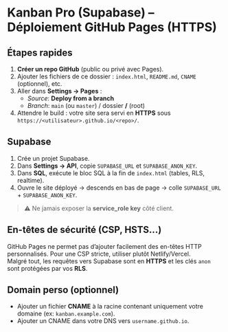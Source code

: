# Kanban Pro (Supabase) – Déploiement GitHub Pages (HTTPS)

## Étapes rapides
1. **Créer un repo GitHub** (public ou privé avec Pages).
2. Ajouter les fichiers de ce dossier : `index.html`, `README.md`, `CNAME` (optionnel), etc.
3. Aller dans **Settings → Pages** :
   - *Source*: **Deploy from a branch**
   - *Branch*: `main` (ou `master`) / dossier **/** (root)
4. Attendre le build : votre site sera servi en **HTTPS** sous `https://<utilisateur>.github.io/<repo>/`.

## Supabase
1. Crée un projet Supabase.
2. Dans **Settings → API**, copie `SUPABASE_URL` et `SUPABASE_ANON_KEY`.
3. Dans **SQL**, exécute le bloc SQL à la fin de `index.html` (tables, RLS, realtime).
4. Ouvre le site déployé → descends en bas de page → colle `SUPABASE_URL` + `SUPABASE_ANON_KEY`.

> ⚠️ Ne jamais exposer la **service_role key** côté client.

## En-têtes de sécurité (CSP, HSTS...)
GitHub Pages ne permet pas d’ajouter facilement des en-têtes HTTP personnalisés. Pour une CSP stricte, utiliser plutôt Netlify/Vercel.  
Malgré tout, les requêtes vers Supabase sont en **HTTPS** et les clés `anon` sont protégées par vos **RLS**.

## Domain perso (optionnel)
- Ajouter un fichier **CNAME** à la racine contenant uniquement votre domaine (ex: `kanban.example.com`).
- Ajouter un CNAME dans votre DNS vers `username.github.io`.
